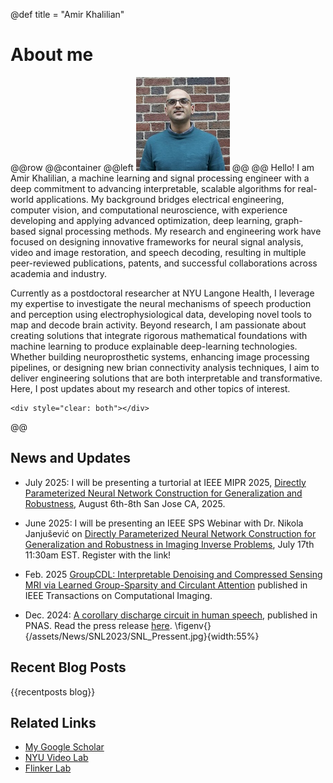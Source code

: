 @def title = "Amir Khalilian"

# About me
@@row
@@container
@@left ![](/assets/my_avatar2.jpg) @@
@@
Hello! I am Amir Khalilian, a machine learning and signal processing engineer with a deep commitment to advancing interpretable, scalable algorithms for real-world applications. My background bridges electrical engineering, computer vision, and computational neuroscience, with experience developing and applying advanced optimization, deep learning, graph-based signal processing methods. My research and engineering work have focused on designing innovative frameworks for neural signal analysis, video and image restoration, and speech decoding, resulting in multiple peer-reviewed publications, patents, and successful collaborations across academia and industry.

Currently as a postdoctoral researcher at NYU Langone Health, I leverage my expertise to investigate the neural mechanisms of speech production and perception using electrophysiological data, developing novel tools to map and decode brain activity. Beyond research, I am passionate about creating solutions that integrate rigorous mathematical foundations with machine learning to produce explainable deep-learning technologies. Whether building neuroprosthetic systems, enhancing image processing pipelines, or designing new brian connectivity analysis techniques, I aim to deliver engineering solutions that are both interpretable and transformative. Here, I post updates about my research and other topics of interest. 
~~~
<div style="clear: both"></div>
~~~
@@

## News and Updates

* July 2025: I will be presenting a turtorial at IEEE MIPR 2025, [Directly Parameterized Neural Network Construction for Generalization and Robustness](https://sites.google.com/view/mipr-2025/tutorial), August 6th-8th San Jose CA, 2025.

* June 2025: I will be presenting an IEEE SPS Webinar with Dr. Nikola Janjušević on [Directly Parameterized Neural Network Construction for Generalization and Robustness in Imaging Inverse Problems](https://signalprocessingsociety.org/blog/sps-webinar-directly-parameterized-neural-network-construction-generalization-and-robustness), July 17th 11:30am EST. Register with the link!

* Feb. 2025 [GroupCDL: Interpretable Denoising and Compressed Sensing MRI via Learned Group-Sparsity and Circulant Attention](https://ieeexplore.ieee.org/document/10874214) published in IEEE Transactions on Computational Imaging.

* Dec. 2024: [A corollary discharge circuit in human speech](https://www.pnas.org/doi/full/10.1073/pnas.2404121121), published in PNAS. Read the press release [here](https://nyulangone.org/news/brain-mapping-advances-understanding-human-speech-hallucinations-schizophrenia).
\figenv{}{/assets/News/SNL2023/SNL_Pressent.jpg}{width:55%}


## Recent Blog Posts
{{recentposts blog}}

## Related Links
* [My Google Scholar](https://scholar.google.com/citations?user=77m7Q-UAAAAJ&hl=en&oi=ao)
* [NYU Video Lab](https://wp.nyu.edu/videolab/)
* [Flinker Lab](https://flinkerlab.org)
